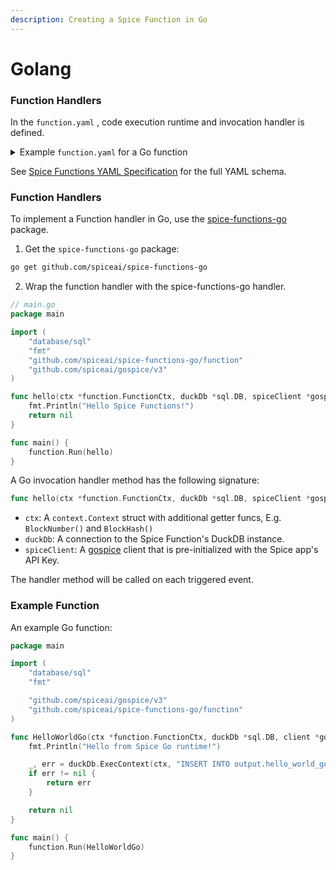 ```yaml
---
description: Creating a Spice Function in Go
---
```


# Golang

### Function Handlers

In the `function.yaml` , code execution runtime and invocation handler is defined.

<details>

<summary>Example <code>function.yaml</code> for a Go function</summary>

```yaml
# hello_world/function.yaml
output_datasets: 
  - {orgName}.{appName}.hello_world
# This will trigger the function to execute on every new Ethereum block.
triggers:
  - path: eth
# This selects the runtime that will execute your code.
runtime: go1.x
# For Go, handler is [file_name_with_main].go
# The below will invoke the main method in a file `spice_function.go`.
handler: spice_function.go
```

Replace `{orgName}` and `{appName}` with the values for your specific org and app.

</details>

See [Spice Functions YAML Specification](../../reference/specifications/spice-functions-yaml-specification/) for the full YAML schema.

### Function Handlers

To implement a Function handler in Go, use the [spice-functions-go](https://github.com/spiceai/spice-functions-go) package.

1. Get the `spice-functions-go` package:

```bash
go get github.com/spiceai/spice-functions-go
```

2. Wrap the function handler with the spice-functions-go handler.

```go
// main.go
package main

import (
	"database/sql"
	"fmt"
	"github.com/spiceai/spice-functions-go/function"
	"github.com/spiceai/gospice/v3"
)

func hello(ctx *function.FunctionCtx, duckDb *sql.DB, spiceClient *gospice.SpiceClient) error {
	fmt.Println("Hello Spice Functions!")
	return nil
}

func main() {
	function.Run(hello)
}
```

A Go invocation handler method has the following signature:

```go
func hello(ctx *function.FunctionCtx, duckDb *sql.DB, spiceClient *gospice.SpiceClient) error
```

* `ctx`: A `context.Context` struct with additional getter funcs, E.g. `BlockNumber()` and `BlockHash()`
* `duckDb`: A connection to the Spice Function's DuckDB instance.
* `spiceClient`: A [gospice](https://github.com/spiceai/gospice) client that is pre-initialized with the Spice app's API Key.

The handler method will be called on each triggered event.

### Example Function

An example Go function:

```go
package main

import (
	"database/sql"
	"fmt"

	"github.com/spiceai/gospice/v3"
	"github.com/spiceai/spice-functions-go/function"
)

func HelloWorldGo(ctx *function.FunctionCtx, duckDb *sql.DB, client *gospice.SpiceClient) error {
	fmt.Println("Hello from Spice Go runtime!")

	_, err = duckDb.ExecContext(ctx, "INSERT INTO output.hello_world_golang (block_number, greeting) VALUES ($1, $2);", ctx.BlockNumber(), "Hello from Spice Go runtime!")
	if err != nil {
		return err
	}

	return nil
}

func main() {
	function.Run(HelloWorldGo)
}
```
